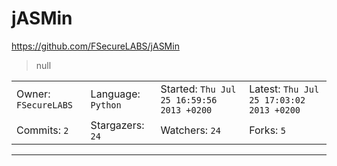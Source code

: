# jASMin

https://github.com/FSecureLABS/jASMin
<blockquote>
null
</blockquote>

<table>
<tr><td>Owner: <code>FSecureLABS</code></td>
    <td>Language: <code>Python</code></td>
    <td>Started: <code>Thu Jul 25 16:59:56 2013 +0200</code></td>
    <td>Latest: <code>Thu Jul 25 17:03:02 2013 +0200</code></td></tr>
<tr><td>Commits: <code>2</code></td>
    <td>Stargazers: <code>24</code></td>
    <td>Watchers: <code>24</code></td>
    <td>Forks: <code>5</code></td></tr>
</table>

---

